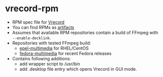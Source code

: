 # vrecord-rpm
 - RPM spec file for [Vrecord](https://github.com/amiaopensource/vrecord)
 - You can find RPMs as [artifacts](https://git.digilab.nfa.cz/nfa-infra/vrecord-rpm/-/artifacts)
 - Assumes that available RPM repositories contain a build of FFmpeg with `--enable-decklink`.
 - Repositories with tested FFmpeg build:
   - [epel-multimedia](https://negativo17.org/repos/epel-multimedia.repo) for RHEL/CentOS
   - [fedora-multimedia](https://negativo17.org/repos/fedora-multimedia.repo) for recent Fedora releases
 - Contains following additions:
   - add wrapper script to /usr/bin
   - add .desktop file entry which opens Vrecord in GUI mode.
